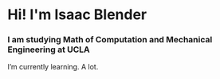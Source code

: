 # Hi! I'm Isaac Blender #
### I am studying Math of Computation and Mechanical Engineering at UCLA 
I’m currently learning. A lot.
